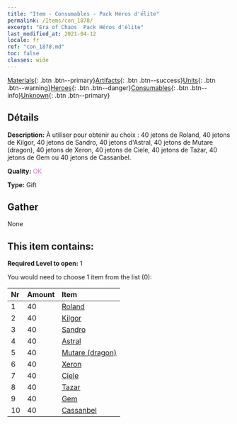 ```yaml
---
title: "Item - Consumables - Pack Héros d'élite"
permalink: /Items/con_1878/
excerpt: "Era of Chaos  Pack Héros d'élite"
last_modified_at: 2021-04-12
locale: fr
ref: "con_1878.md"
toc: false
classes: wide
---
```

 [Materials](/fr/Items/){: .btn .btn--primary}[Artifacts](/fr/Items/Artifacts/){: .btn .btn--success}[Units](/fr/Items/Units/){: .btn .btn--warning}[Heroes](/fr/Items/Heroes/){: .btn .btn--danger}[Consumables](/fr/Items/Consumables/){: .btn .btn--info}[Unknown](/fr/Items/Unknown/){: .btn .btn--primary}

## Détails
 **Description:** À utiliser pour obtenir au choix : 40 jetons de Roland, 40 jetons de Kilgor, 40 jetons de Sandro, 40 jetons d'Astral, 40 jetons de Mutare (dragon), 40 jetons de Xeron, 40 jetons de Ciele, 40 jetons de Tazar, 40 jetons de Gem ou 40 jetons de Cassanbel.

 **Quality:** <span style="color: #DA70D6">OK</span>

 **Type:** Gift

## Gather

  None

## This item contains:

 **Required Level to open:** 1

 You would need to choose 1 item from the list (0):

  | Nr | Amount |     Item    |
  |:---|:-------|:------------|
  | 1 | 40 | [Roland](/fr/Items/her_362/) | 
  | 2 | 40 | [Kilgor](/fr/Items/her_374/) | 
  | 3 | 40 | [Sandro](/fr/Items/her_371/) | 
  | 4 | 40 | [Astral](/fr/Items/her_388/) | 
  | 5 | 40 | [Mutare (dragon)](/fr/Items/her_390/) | 
  | 6 | 40 | [Xeron](/fr/Items/her_383/) | 
  | 7 | 40 | [Ciele](/fr/Items/her_382/) | 
  | 8 | 40 | [Tazar](/fr/Items/her_393/) | 
  | 9 | 40 | [Gem](/fr/Items/her_369/) | 
  | 10 | 40 | [Cassanbel](/fr/Items/her_396/) | 

